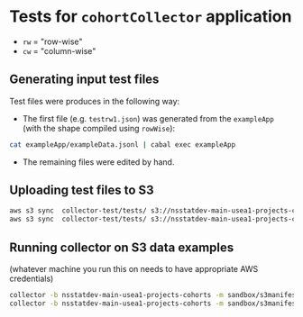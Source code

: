 # Tests for `cohortCollector` application

* `rw` = "row-wise"
* `cw` = "column-wise"

## Generating input test files

Test files were produces in the following way:

* The first file (e.g. `testrw1.json`) was generated from the `exampleApp` (with the shape compiled using `rowWise`):

```sh
cat exampleApp/exampleData.jsonl | cabal exec exampleApp
```

* The remaining files were edited by hand.

## Uploading test files to S3

```sh
aws s3 sync  collector-test/tests/ s3://nsstatdev-main-usea1-projects-cohorts/sandbox/ --exclude "*" --include "*.json"
aws s3 sync  collector-test/tests/ s3://nsstatdev-main-usea1-projects-cohorts/sandbox/ --exclude "*" --include "s3manifest*"
```

## Running collector on S3 data examples

(whatever machine you run this on needs to have appropriate AWS credentials)

```sh
collector -b nsstatdev-main-usea1-projects-cohorts -m sandbox/s3manifestrw.txt
collector -b nsstatdev-main-usea1-projects-cohorts -m sandbox/s3manifestcw.txt
```
